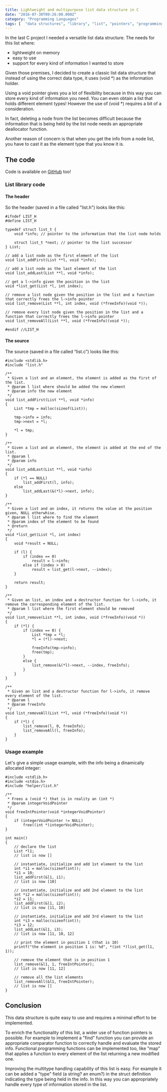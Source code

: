 ```yaml
---
title: Lightweight and multipurpose list data structure in C
date: "2016-07-30T09:26:00.000Z"
category: "Programming Languages"
tags: [  "data structures", "library", "list", "pointers", "programming languages" ]
---
```


In the last C project I needed a versatile list data structure. The needs for this list where:

*   lightweight on memory
*   easy to use
*   support for every kind of information I wanted to store

Given those premises, I decided to create a classic list data structure that instead of using the correct data type, it uses (void *) as the information holder.

Using a void pointer gives you a lot of flexibility because in this way you can store every kind of information you need. You can even obtain a list that holds different element types! However the use of (void *) requires a bit of a consideration.

In fact, deleting a node from the list becomes difficult because the information that is being held by the list node needs an appropriate deallocator function.

Another reason of concern is that when you get the info from a node list, you have to cast it as the element type that you know it is.

The code
--------

Code is available on [GitHub](https://github.com/flaprimo/CList) too!

### List library code

#### The header

So the header (saved in a file called "list.h") looks like this:
```
#ifndef LIST_H
#define LIST_H

typedef struct list_t {
    void *info; // pointer to the information that the list node holds

    struct list_t *next; // pointer to the list successor
} List;

// add a list node as the first element of the list
void list_addFirst(List **l, void *info);

// add a list node as the last element of the list
void list_addLast(List **l, void *info);

// get a l->info given the position in the list
void *list_get(List *l, int index);

// remove a list node given the position in the list and a function that correctly frees the l->info pointer
void list_remove(List **l, int index, void (*freeInfo)(void *));

// remove every list node given the position in the list and a function that correctly frees the l->info pointer
void list_removeAll(List **l, void (*freeInfo)(void *));

#endif //LIST_H
```

#### The source

The source (saved in a file called “list.c”) looks like this:

```
#include <stdlib.h>
#include "list.h"

/**
 * Given a list and an element, the element is added as the first of the list.
 * @param l list where should be added the new element
 * @param info the new element
 */
void list_addFirst(List **l, void *info)
{
    List *tmp = malloc(sizeof(List));

    tmp->info = info;
    tmp->next = *l;

    *l = tmp;
}

/**
 * Given a list and an element, the element is added at the end of the list.
 * @param l
 * @param info
 */
void list_addLast(List **l, void *info)
{
    if (*l == NULL)
        list_addFirst(l, info);
    else
        list_addLast(&(*l)->next, info);
}

/**
 * Given a list and an index, it returns the value at the position given, NULL otherwhise.
 * @param l list where to find the element
 * @param index of the element to be found
 * @return
 */
void *list_get(List *l, int index)
{
    void *result = NULL;

    if (l) {
        if (index == 0)
            result = l->info;
        else if (index > 0)
            result = list_get(l->next, --index);
    }

    return result;
}

/**
 * Given an list, an index and a destructor function for l->info, it remove the corresponding element of the list.
 * @param l list where the first element should be removed
 */
void list_remove(List **l, int index, void (*freeInfo)(void *))
{
    if (*l) {
        if (index == 0) {
            List *tmp = *l;
            *l = (*l)->next;

            freeInfo(tmp->info);
            free(tmp);
        }
        else {
            list_remove(&(*l)->next, --index, freeInfo);
        }
    }
}

/**
 * Given an list and a destructor function for l->info, it remove every element of the list.
 * @param l
 * @param freeInfo
 */
void list_removeAll(List **l, void (*freeInfo)(void *))
{
    if (*l) {
        list_remove(l, 0, freeInfo);
        list_removeAll(l, freeInfo);
    }
}
```

### Usage example

Let's give a simple usage example, with the info being a dinamically allocated integer:
```
#include <stdlib.h>
#include <stdio.h>
#include "helper/list.h"

/**
 * Frees a (void *) that is in reality an (int *)
 * @param integerVoidPointer 
 */
void freeIntPointer(void *integerVoidPointer)
{
    if (integerVoidPointer != NULL)
        free((int *)integerVoidPointer);
}

int main()
{
    // declare the list
    List *l1;
    // list is now []

    // instantiate, initialize and add 1st element to the list
    int *i1 = malloc(sizeof(int));
    *i1 = 10;
    list_addFirst(&l1, i1);
    // list is now [10]

    // instantiate, initialize and add 2nd element to the list
    int *i2 = malloc(sizeof(int));
    *i2 = 11;
    list_addFirst(&l1, i2);
    // list is now [11, 10]

    // instantiate, initialize and add 3rd element to the list
    int *i3 = malloc(sizeof(int));
    *i3 = 12;
    list_addLast(&l1, i3);
    // list is now [11, 10, 12]

    // print the element in position 1 (that is 10)
    printf("the element in position 1 is: %d", *(int *)list_get(l1, 1));

    // remove the element that is in position 1
    list_remove(&l1, 1, freeIntPointer);
    // list is now [11, 12]

    // remove all the list elements
    list_removeAll(&l1, freeIntPointer);
    // list is now []
}
```

Conclusion
----------

This data structure is quite easy to use and requires a minimal effort to be implemented.

To enrich the functionality of this list, a wider use of function pointers is possible. For example to implement a "find" function you can provide an appropriate comparator function to correctly handle and evaluate the stored info. Functional programming functions can be implemented too, like "map" that applies a function to every element of the list returning a new modified one.

Improving the multitype handling capability of this list is easy. For example it can be added a "type" field (a string? an enum?) in the struct definition indicating the type being held in the info. In this way you can appropriately handle every type of information stored in the list.